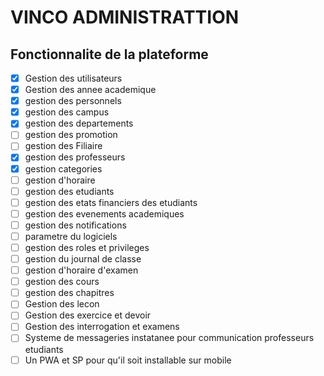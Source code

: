 # VINCO ADMINISTRATTION

## **Fonctionnalite de la plateforme**

- [X]  Gestion des utilisateurs
- [X]  Gestion des annee academique 
- [X]  gestion  des personnels 
- [X]  gestion des campus
- [X]  gestion des departements
- [ ]  gestion des promotion
- [ ]  gestion des Filiaire
- [X]  gestion des professeurs
- [X]  gestion categories 
- [ ]  gestion d'horaire
- [ ]  gestion des etudiants
- [ ]  gestion des etats financiers des etudiants
- [ ]  gestion des evenements academiques
- [ ]  gestion des notifications 
- [ ]  parametre du logiciels
- [ ]  gestion des roles et privileges
- [ ]  gestion du journal de classe 
- [ ]  gestion d'horaire d'examen 
- [ ]  gestion des cours
- [ ]  gestion des chapitres 
- [ ]  Gestion des lecon 
- [ ]  Gestion des exercice et devoir 
- [ ]  Gestion des interrogation et examens
- [ ]  Systeme de messageries instatanee pour communication professeurs etudiants
- [ ]  Un PWA et SP pour qu'il soit installable sur mobile
